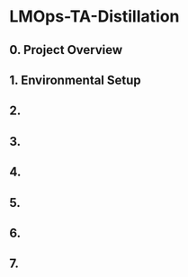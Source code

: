 # LMOps-TA-Distillation

## 0. Project Overview

## 1. Environmental Setup

## 2. 

## 3. 

## 4. 

## 5.

## 6.

## 7.

